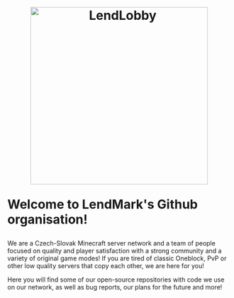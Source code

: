 <h1 align="center">
  <br>
  <img src="https://github.com/LendMarkNetwork/.github/blob/main/profile/lendmark_full_logo.png?raw=true" alt="LendLobby" width="400">
  <br>
  <p align="left">Welcome to LendMark's Github organisation!</p>
</h1>

We are a Czech-Slovak Minecraft server network and a team of people focused on quality and player satisfaction with a strong community and a variety of original game modes! If you are tired of classic Oneblock, PvP or other low quality servers that copy each other, we are here for you!

Here you will find some of our open-source repositories with code we use on our network, as well as bug reports, our plans for the future and more!
